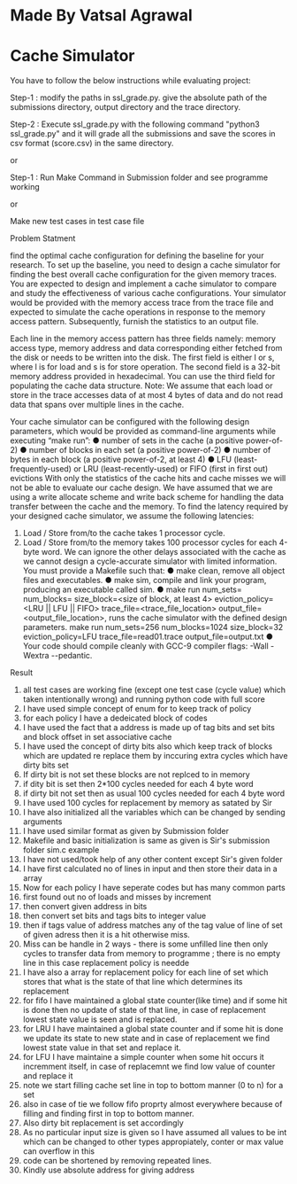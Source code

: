
# Made By Vatsal Agrawal

# Cache Simulator

You have to follow the below instructions while evaluating project:


Step-1 : modify the paths in ssl_grade.py.
		 give the absolute path of the submissions directory, output directory and the trace directory.

Step-2 : Execute ssl_grade.py with the following command "python3 ssl_grade.py" and it will
		 grade all the submissions and save the scores in csv format (score.csv) in the same
		 directory.

or 

Step-1 : Run Make Command in Submission folder and see programme working

or 

Make new test cases in test case file


Problem Statment 

find the optimal cache configuration for
defining the baseline for your research. To set up the baseline, you need to design a cache simulator for
finding the best overall cache configuration for the given memory traces.
You are expected to design and implement a cache simulator to compare and study the effectiveness of
various cache configurations. Your simulator would be provided with the memory access trace from the
trace file and expected to simulate the cache operations in response to the memory access pattern.
Subsequently, furnish the statistics to an output file.

Each line in the memory access pattern has three fields namely: memory access type, memory address and
data corresponding either fetched from the disk or needs to be written into the disk. The first field is
either l or s, where l is for load and s is for store operation. The second field is a 32-bit memory address
provided in hexadecimal. You can use the third field for populating the cache data structure.
Note: We assume that each load or store in the trace accesses data of at most 4 bytes of data and do not
read data that spans over multiple lines in the cache.

Your cache simulator can be configured with the following design parameters, which would be provided
as command-line arguments while executing “make run”:
● number of sets in the cache (a positive power-of-2)
● number of blocks in each set (a positive power-of-2)
● number of bytes in each block (a positive power-of-2, at least 4)
● LFU (least-frequently-used) or LRU (least-recently-used) or FIFO (first in first out) evictions
With only the statistics of the cache hits and cache misses we will not be able to evaluate our cache
design. We have assumed that we are using a write allocate scheme and write back scheme for handling
the data transfer between the cache and the memory. To find the latency required by your designed cache
simulator, we assume the following latencies:
1. Load / Store from/to the cache takes 1 processor cycle.
2. Load / Store from/to the memory takes 100 processor cycles for each 4-byte word.
We can ignore the other delays associated with the cache as we cannot design a cycle-accurate simulator
with limited information.
You must provide a Makefile such that:
● make clean, remove all object files and executables.
● make sim, compile and link your program, producing an executable called sim.
● make run num_sets=<number of sets> num_blocks=<number of blocks in each set>
size_block=<size of block, at least 4> eviction_policy=<LRU || LFU || FIFO>
trace_file=<trace_file_location> output_file=<output_file_location>, runs the cache simulator
with the defined design parameters.
make run num_sets=256 num_blocks=1024 size_block=32 eviction_policy=LFU
trace_file=read01.trace output_file=output.txt
● Your code should compile cleanly with GCC-9 compiler flags: -Wall -Wextra --pedantic.


Result 

1) all test cases are working fine (except one test case (cycle value) which taken intentionally wrong) and running python code with full score
2) I have used simple concept of enum for to keep track of policy
3) for each policy I have a dedeicated block of codes
4) I have used the fact that a address is made up of tag bits and set bits and block offset in set associative cache
5) I have used the concept of dirty bits also which keep track of blocks which are updated re replace them by inccuring extra cycles which have dirty bits set
6) If dirty bit is not set these blocks are not replced to in memory
7) if dity bit is set then 2*100 cycles needed for each 4 byte word
8) if dirty bit not set then as usual 100 cycles needed for each 4 byte word
9) I have used 100 cycles for replacement by memory as satated by Sir
10) I have also initialized all the variables which can be changed by sending arguments
11) I have used similar format as given by Submission folder
12) Makefile and basic initialization is same as given is Sir's submission folder sim.c example
13) I have not used/took help of any other content except Sir's given folder
14) I have first calculated no of lines in input and then store their data in a array
15) Now for each policy I have seperate codes but has many common parts
16) first found out no of loads and misses by increment
17) then convert given address in bits
18) then convert set bits and tags bits to integer value
19) then if tags value of address matches any of the tag value of line of set of given adress then it is a hit otherwise miss.
20) Miss can be handle in 2 ways - there is some unfilled line then only cycles to transfer data from memory to programme ; there is no empty line in this case replacement policy is needde
21) I have also a array for replacement policy for each line of set which stores that what is the state of that line which determines its replacement
22) for fifo I have maintained a global state counter(like time) and if some hit is done then no update of state of that line, in case of replacement lowest state value is seen and is replaced.
23) for LRU I have maintained a global state counter and if some hit is done we update its state to new state and in case of replacement we find lowest state value in that set and replace it.
24) for LFU I have maintaine a simple counter when some hit occurs it incremment itself, in case of replacemnt we find low value of counter and replace it
25) note we start filling cache set line in top to bottom manner (0 to n) for a set 
26) also in case of tie we follow fifo proprty almost everywhere because of filling and finding first in top to bottom manner.
27) Also dirty bit replacement is set accordingly
28) As no particular input size is given so I have assumed all values to be int which can be changed to other types appropiately,  conter or max value can overflow in this
29) code can be shortened by removing repeated lines.
30) Kindly use absolute address for giving address
